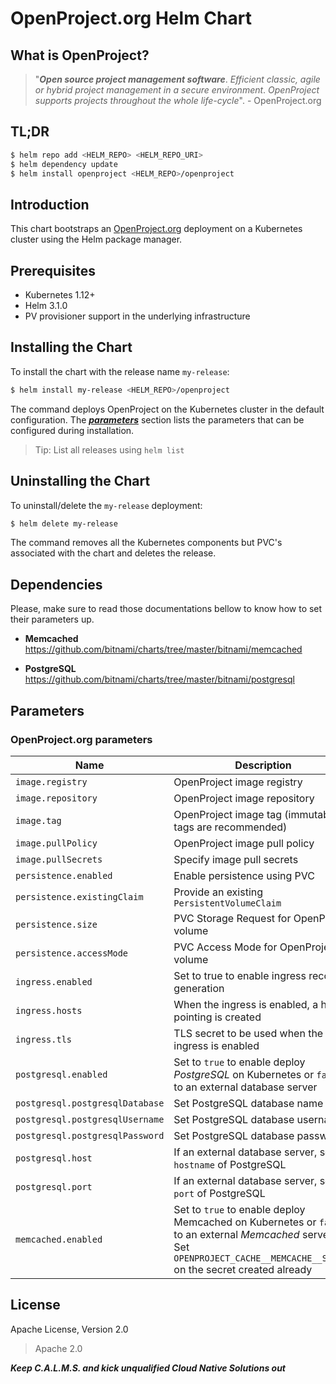 # <span>OpenProject.org</span> Helm Chart

## What is OpenProject?

> "***Open source project management software***.
> *Efficient classic, agile or hybrid project management in a secure environment*.
> *OpenProject supports projects throughout the whole life-cycle*". - <span>OpenProject.org</span>

## TL;DR

```bash
$ helm repo add <HELM_REPO> <HELM_REPO_URI>
$ helm dependency update
$ helm install openproject <HELM_REPO>/openproject
```

## Introduction

This chart bootstraps an [OpenProject.org](https://openproject.org) deployment on a Kubernetes cluster using the Helm package manager.

## Prerequisites

- Kubernetes 1.12+
- Helm 3.1.0
- PV provisioner support in the underlying infrastructure

## Installing the Chart

To install the chart with the release name `my-release`:

```bash
$ helm install my-release <HELM_REPO>/openproject
```

The command deploys OpenProject on the Kubernetes cluster in the default configuration. The [***parameters***](#parameters) section lists the parameters that can be configured during installation.

> Tip: List all releases using `helm list`

## Uninstalling the Chart

To uninstall/delete the `my-release` deployment:

```bash
$ helm delete my-release
```

The command removes all the Kubernetes components but PVC's associated with the chart and deletes the release.

## Dependencies

Please, make sure to read those documentations bellow to know how to set their parameters up.

- **Memcached**
  https://github.com/bitnami/charts/tree/master/bitnami/memcached

- **PostgreSQL**
  https://github.com/bitnami/charts/tree/master/bitnami/postgresql

## Parameters

### <span>OpenProject.org</span> parameters

| Name                            | Description                                                                                         | Value                           |
| ------------------------------- | --------------------------------------------------------------------------------------------------- | ------------------------------- |
| `image.registry`                | OpenProject image registry                                                                          | `docker.io`                     |
| `image.repository`              | OpenProject image repository                                                                        | `openproject/community`         |
| `image.tag`                     | OpenProject image tag (immutable tags are recommended)                                              | `11.3.3`                        |
| `image.pullPolicy`              | OpenProject image pull policy                                                                       | `IfNotPresent`                  |
| `image.pullSecrets`             | Specify image pull secrets                                                                          | `[]`                            |
| `persistence.enabled`           | Enable persistence using PVC                                                                        | `true`                          |
| `persistence.existingClaim`     | Provide an existing `PersistentVolumeClaim`                                                         | `""`                            |
| `persistence.size`              | PVC Storage Request for OpenProject volume                                                          | `8Gi`                           |
| `persistence.accessMode`        | PVC Access Mode for OpenProject volume                                                              | `ReadWriteOnce`                 |
| `ingress.enabled`               | Set to true to enable ingress record generation                                                     | `false`                         |
| `ingress.hosts`                 | When the ingress is enabled, a host pointing is created                                             | `[]`, e.g.: `openproject.local` |
| `ingress.tls`                   | TLS secret to be used when the ingress is enabled                                                   | `[]`                            |
| `postgresql.enabled`            | Set to `true` to enable deploy *PostgreSQL* on Kubernetes or `false` to an external database server | `true`                          |
| `postgresql.postgresqlDatabase` | Set PostgreSQL database name                                                                        | `openproject`                   |
| `postgresql.postgresqlUsername` | Set PostgreSQL database username                                                                    | `openproject`                   |
| `postgresql.postgresqlPassword` | Set PostgreSQL database password                                                                    | `S3cr3t-ch2nge-me`              |
| `postgresql.host`               | If an external database server, set the `hostname` of PostgreSQL                                    | `postgresql-server.local`       |
| `postgresql.port`               | If an external database server, set the `port` of PostgreSQL                                        | `5432`                          |
| `memcached.enabled`             | Set to `true` to enable deploy Memcached on Kubernetes or `false` to an external *Memcached* server.<br> Set `OPENPROJECT_CACHE__MEMCACHE__SERVER` on the secret created already                                                                     | `true`                      |

## License

Apache License, Version 2.0

> Apache 2.0

***Keep C.A.L.M.S. and kick unqualified Cloud Native Solutions out***